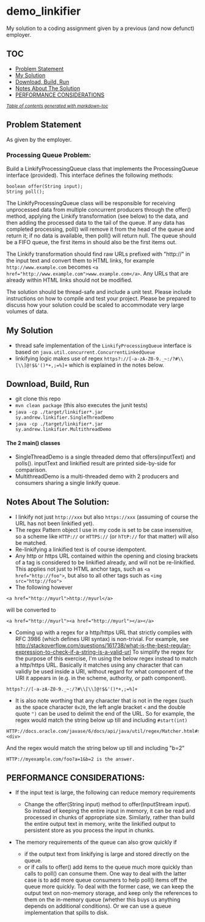 # demo_linkifier
My solution to a coding assignment given by a previous (and now defunct) employer. 

## TOC
- [Problem Statement](#problem-statement)
- [My Solution](#my-solution)
- [Download, Build, Run](#download-build-run)
- [Notes About The Solution](#notes-about-the-solution)
- [PERFORMANCE CONSIDERATIONS](#performance-considerations)

<small><i><a href='http://ecotrust-canada.github.io/markdown-toc/'>Table of contents generated with markdown-toc</a></i></small>


## Problem Statement 
As given by the employer. 

### Processing Queue Problem:

Build a LinkifyProcessingQueue class that implements the ProcessingQueue interface (provided). 
This interface defines the following methods:

	boolean offer(String input);
	String poll();

The LinkifyProcessingQueue class will be responsible for receiving unprocessed data from multiple concurrent producers 
through the offer() method, applying the Linkify transformation (see below) to the data, 
and then adding the processed data to the tail of the queue. If any data has completed processing, poll() will remove it 
from the head of the queue and return it; if no data is available, then poll() will return null. The queue should be a 
FIFO queue, the first items in should also be the first items out.

The Linkify transformation should find raw URLs prefixed with "http://" in the input text and convert them to HTML links, 
for example `http://www.example.com` becomes `<a href="http://www.example.com">www.example.com</a>`. Any URLs that are already 
within HTML links should not be modified.

The solution should be thread-safe and include a unit test. Please include instructions on how to compile and test your project. 
Please be prepared to discuss how your solution could be scaled to accommodate very large volumes of data.

## My Solution
- thread safe implementation of the `LinkifyProcessingQueue` interface is based on `java.util.concurrent.ConcurrentLinkedQueue`
- linkifying logic makes use of regex `https?://[-a-zA-Z0-9._~:/?#\\[\\]@!$&'()*+,;=%]+` which is explained in the notes below.

## Download, Build, Run
- git clone this repo
- `mvn clean package` (this also executes the junit tests)
- `java -cp ./target/linkifier*.jar sy.andrew.linkifier.SingleThreadDemo`
- `java -cp ./target/linkifier*.jar sy.andrew.linkifier.MultithreadDemo`

#### The 2 main() classes
- SingleThreadDemo is a single threaded demo that offers(inputText) and polls(). inputText and linkified result 
are printed side-by-side for comparison. 
- MultithreadDemo is a multi-threaded demo with 2 producers and consumers sharing a single linkify queue. 

## Notes About The Solution:
- I linkify not just `http://xxx` but also `https://xxx` (assuming of course the URL has not been linkified yet). 
- The regex Pattern object I use in my code is set to be case insensitive, so a scheme like `HTTP://` or `HTTPS://` 
(or `hTtP://` for that matter) will also be matched. 
- Re-linkifying a linkified text is of course idempotent. 
- Any http or https URL contained within the opening and closing brackets of a tag is considered to be linkified already, 
and will not be re-linkified. This applies not just to HTML anchor tags, such as `<a href="http://foo">`, but also to all 
other tags such as `<img src="http://foo">`
- The following however 
```
<a href="http://myurl">http://myurl</a> 
```

will be converted to 
```  
<a href="http://myurl"><a href="http://myurl"></a></a> 
```

- Coming up with a regex for a http/https URL that strictly complies with RFC 3986 (which defines URI syntax) is non-trivial. For example, see http://stackoverflow.com/questions/161738/what-is-the-best-regular-expression-to-check-if-a-string-is-a-valid-url
To simplify the regex for the purpose of this exercise, I'm using the below regex instead to match a http/https URL. Basically it matches using any character that can validly be used inside a URI, without regard for what component of the URI it appears in (e.g. in the scheme, authority, or path component). 

```
https?://[-a-zA-Z0-9._~:/?#\\[\\]@!$&'()*+,;=%]+
```

- It is also note worthing that any character that is not in the regex (such as the space character `0x20`, the left angle bracket `<` and the double quote `")` can be used to delimit the end of the URL. So for example, the regex would match the string below up till and including `#start(int)`
```
HTTP://docs.oracle.com/javase/6/docs/api/java/util/regex/Matcher.html#start(int)<div> 
```

And the regex would match the string below up till and including "b=2"
```
HTTP://myexample.com/foo?a=1&b=2 is the answer. 
```

## PERFORMANCE CONSIDERATIONS:

- If the input text is large, the following can reduce memory requirements
  - Change the offer(String input) method to offer(InputStream input). So instead of keeping the entire input in memory, it can be read and processed in chunks of appropriate size. Similarly, rather than build the entire output text in memory, write the linkified output to persistent store as you process the input in chunks. 
  
- The memory requirements of the queue can also grow quickly if
  - if the output text from linkifying is large and stored directly on the queue. 
  - or if calls to offer() add items to the queue much more quickly than calls to poll() can consume them.
  One way to deal with the latter case is to add more queue consumers to help poll() items off the queue more quickly. 
  To deal with the former case, we can keep the output text on non-memory storage, and keep only the references to them on the in-memory queue (whether this buys us anything depends on additional conditions). Or we can use a queue implementation that spills to disk. 
  
  
